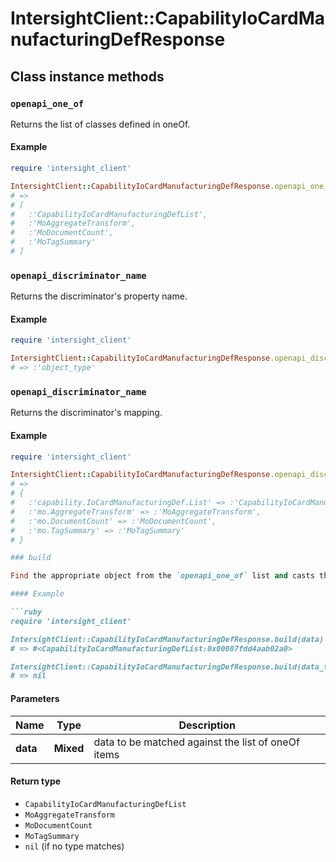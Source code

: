 # IntersightClient::CapabilityIoCardManufacturingDefResponse

## Class instance methods

### `openapi_one_of`

Returns the list of classes defined in oneOf.

#### Example

```ruby
require 'intersight_client'

IntersightClient::CapabilityIoCardManufacturingDefResponse.openapi_one_of
# =>
# [
#   :'CapabilityIoCardManufacturingDefList',
#   :'MoAggregateTransform',
#   :'MoDocumentCount',
#   :'MoTagSummary'
# ]
```

### `openapi_discriminator_name`

Returns the discriminator's property name.

#### Example

```ruby
require 'intersight_client'

IntersightClient::CapabilityIoCardManufacturingDefResponse.openapi_discriminator_name
# => :'object_type'
```

### `openapi_discriminator_name`

Returns the discriminator's mapping.

#### Example

```ruby
require 'intersight_client'

IntersightClient::CapabilityIoCardManufacturingDefResponse.openapi_discriminator_mapping
# =>
# {
#   :'capability.IoCardManufacturingDef.List' => :'CapabilityIoCardManufacturingDefList',
#   :'mo.AggregateTransform' => :'MoAggregateTransform',
#   :'mo.DocumentCount' => :'MoDocumentCount',
#   :'mo.TagSummary' => :'MoTagSummary'
# }

### build

Find the appropriate object from the `openapi_one_of` list and casts the data into it.

#### Example

```ruby
require 'intersight_client'

IntersightClient::CapabilityIoCardManufacturingDefResponse.build(data)
# => #<CapabilityIoCardManufacturingDefList:0x00007fdd4aab02a0>

IntersightClient::CapabilityIoCardManufacturingDefResponse.build(data_that_doesnt_match)
# => nil
```

#### Parameters

| Name | Type | Description |
| ---- | ---- | ----------- |
| **data** | **Mixed** | data to be matched against the list of oneOf items |

#### Return type

- `CapabilityIoCardManufacturingDefList`
- `MoAggregateTransform`
- `MoDocumentCount`
- `MoTagSummary`
- `nil` (if no type matches)


